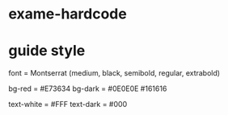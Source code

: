 # exame-hardcode

# guide style

font = Montserrat (medium, black, semibold, regular, extrabold)

bg-red = #E73634
bg-dark = #0E0E0E
#161616

text-white = #FFF
text-dark = #000
